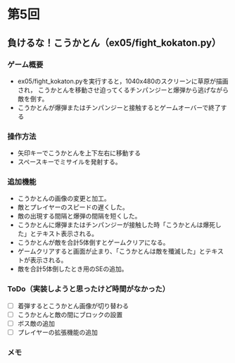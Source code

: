 # 第5回
## 負けるな！こうかとん（ex05/fight_kokaton.py）
### ゲーム概要
- ex05/fight_kokaton.pyを実行すると，1040x480のスクリーンに草原が描画され，
こうかとんを移動させ迫ってくるチンパンジーと爆弾から逃げながら敵を倒す。
- こうかとんが爆弾またはチンパンジーと接触するとゲームオーバーで終了する
### 操作方法
- 矢印キーでこうかとんを上下左右に移動する
- スペースキーでミサイルを発射する。
### 追加機能
- こうかとんの画像の変更と加工。
- 敵とプレイヤーのスピードの遅くした。
- 敵の出現する間隔と爆弾の間隔を短くした。
- こうかとんに爆弾またはチンパンジーが接触した時「こうかとんは爆死した」とテキスト表示される。
- こうかとんが敵を合計5体倒すとゲームクリアになる。
- ゲームクリアすると画面が止まり、「こうかとんは敵を殲滅した」とテキストが表示される。
- 敵を合計5体倒したとき用のSEの追加。
### ToDo（実装しようと思ったけど時間がなかった）
- [ ] 着弾するとこうかとん画像が切り替わる
- [ ] こうかとんと敵の間にブロックの設置
- [ ] ボス敵の追加
- [ ] プレイヤーの拡張機能の追加
### メモ